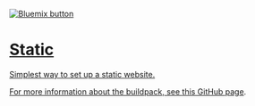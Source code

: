 <a href="https://bluemix.net/deploy?repository=https://hub.jazz.net/git/lhayward/Hello.Bluemix.World.(html)" target="_blank"><img src="http://bluemix.net/deploy/button.png" alt="Bluemix button" />


# Static

Simplest way to set up a static website.

For more information about the buildpack, see 
[this GitHub page](https://github.com/cloudfoundry-incubator/staticfile-buildpack).